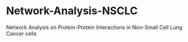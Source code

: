 # Network-Analysis-NSCLC
Network Analysis on Protein-Protein Interactions in Non-Small Cell Lung Cancer cells
